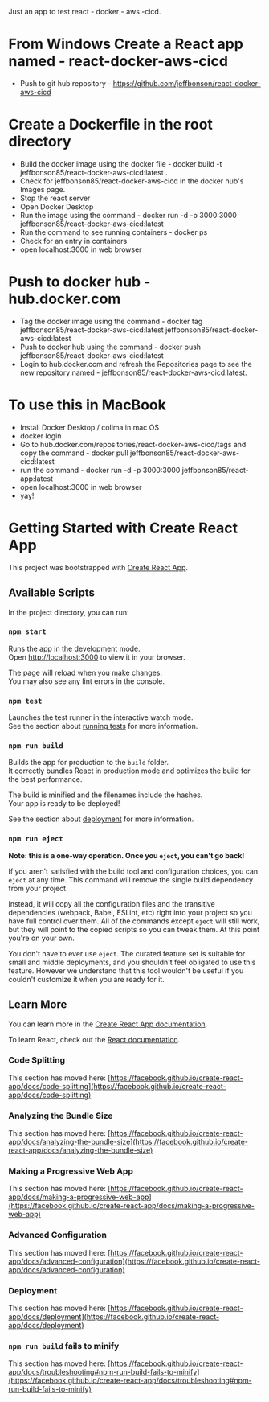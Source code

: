 Just an app to test react - docker - aws -cicd.
# From Windows Create a React app named - react-docker-aws-cicd
- Push to git hub repository - https://github.com/jeffbonson/react-docker-aws-cicd
# Create a Dockerfile in the root directory
- Build the docker image using the docker file -  docker build -t jeffbonson85/react-docker-aws-cicd:latest .
- Check for jeffbonson85/react-docker-aws-cicd in the docker hub's Images page.
- Stop the react server
- Open Docker Desktop
- Run the image using the command - docker run -d -p 3000:3000 jeffbonson85/react-docker-aws-cicd:latest
- Run the command to see running containers - docker ps
- Check for an entry in containers
- open localhost:3000 in web browser
# Push to docker hub - hub.docker.com
- Tag the docker image using the command - docker tag jeffbonson85/react-docker-aws-cicd:latest jeffbonson85/react-docker-aws-cicd:latest
- Push to docker hub using the command - docker push jeffbonson85/react-docker-aws-cicd:latest
- Login to hub.docker.com and refresh the Repositories page to see the new repository named - jeffbonson85/react-docker-aws-cicd:latest.
# To use this in MacBook
- Install Docker Desktop / colima in mac OS
- docker login
- Go to hub.docker.com/repositories/react-docker-aws-cicd/tags and copy the command - docker pull jeffbonson85/react-docker-aws-cicd:latest
- run the command - docker run -d -p 3000:3000 jeffbonson85/react-app:latest
- open localhost:3000 in web browser
- yay!


# Getting Started with Create React App

This project was bootstrapped with [Create React App](https://github.com/facebook/create-react-app).

## Available Scripts

In the project directory, you can run:

### `npm start`

Runs the app in the development mode.\
Open [http://localhost:3000](http://localhost:3000) to view it in your browser.

The page will reload when you make changes.\
You may also see any lint errors in the console.

### `npm test`

Launches the test runner in the interactive watch mode.\
See the section about [running tests](https://facebook.github.io/create-react-app/docs/running-tests) for more information.

### `npm run build`

Builds the app for production to the `build` folder.\
It correctly bundles React in production mode and optimizes the build for the best performance.

The build is minified and the filenames include the hashes.\
Your app is ready to be deployed!

See the section about [deployment](https://facebook.github.io/create-react-app/docs/deployment) for more information.

### `npm run eject`

**Note: this is a one-way operation. Once you `eject`, you can't go back!**

If you aren't satisfied with the build tool and configuration choices, you can `eject` at any time. This command will remove the single build dependency from your project.

Instead, it will copy all the configuration files and the transitive dependencies (webpack, Babel, ESLint, etc) right into your project so you have full control over them. All of the commands except `eject` will still work, but they will point to the copied scripts so you can tweak them. At this point you're on your own.

You don't have to ever use `eject`. The curated feature set is suitable for small and middle deployments, and you shouldn't feel obligated to use this feature. However we understand that this tool wouldn't be useful if you couldn't customize it when you are ready for it.

## Learn More

You can learn more in the [Create React App documentation](https://facebook.github.io/create-react-app/docs/getting-started).

To learn React, check out the [React documentation](https://reactjs.org/).

### Code Splitting

This section has moved here: [https://facebook.github.io/create-react-app/docs/code-splitting](https://facebook.github.io/create-react-app/docs/code-splitting)

### Analyzing the Bundle Size

This section has moved here: [https://facebook.github.io/create-react-app/docs/analyzing-the-bundle-size](https://facebook.github.io/create-react-app/docs/analyzing-the-bundle-size)

### Making a Progressive Web App

This section has moved here: [https://facebook.github.io/create-react-app/docs/making-a-progressive-web-app](https://facebook.github.io/create-react-app/docs/making-a-progressive-web-app)

### Advanced Configuration

This section has moved here: [https://facebook.github.io/create-react-app/docs/advanced-configuration](https://facebook.github.io/create-react-app/docs/advanced-configuration)

### Deployment

This section has moved here: [https://facebook.github.io/create-react-app/docs/deployment](https://facebook.github.io/create-react-app/docs/deployment)

### `npm run build` fails to minify

This section has moved here: [https://facebook.github.io/create-react-app/docs/troubleshooting#npm-run-build-fails-to-minify](https://facebook.github.io/create-react-app/docs/troubleshooting#npm-run-build-fails-to-minify)
